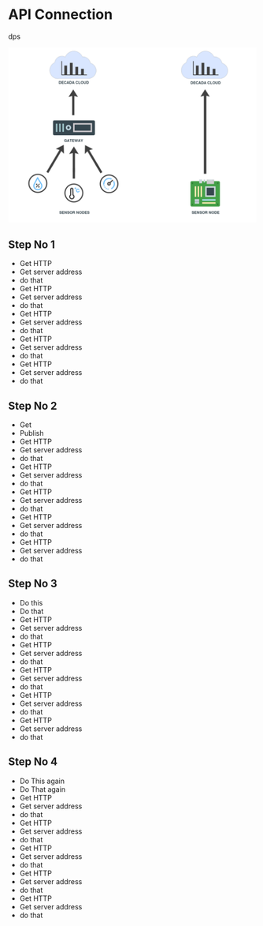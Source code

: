 # API Connection


dps
<div align=center>
<img width="800" src="./images/techstack_system.png"/>
</div>

## Step No 1

- Get HTTP
- Get server address
- do that
- Get HTTP
- Get server address
- do that
- Get HTTP
- Get server address
- do that
- Get HTTP
- Get server address
- do that
- Get HTTP
- Get server address
- do that

## Step No 2
- Get 
- Publish
- Get HTTP
- Get server address
- do that
- Get HTTP
- Get server address
- do that
- Get HTTP
- Get server address
- do that
- Get HTTP
- Get server address
- do that
- Get HTTP
- Get server address
- do that

## Step No 3
- Do this
- Do that
- Get HTTP
- Get server address
- do that
- Get HTTP
- Get server address
- do that
- Get HTTP
- Get server address
- do that
- Get HTTP
- Get server address
- do that
- Get HTTP
- Get server address
- do that

## Step No 4
- Do This again
- Do That again
- Get HTTP
- Get server address
- do that
- Get HTTP
- Get server address
- do that
- Get HTTP
- Get server address
- do that
- Get HTTP
- Get server address
- do that
- Get HTTP
- Get server address
- do that